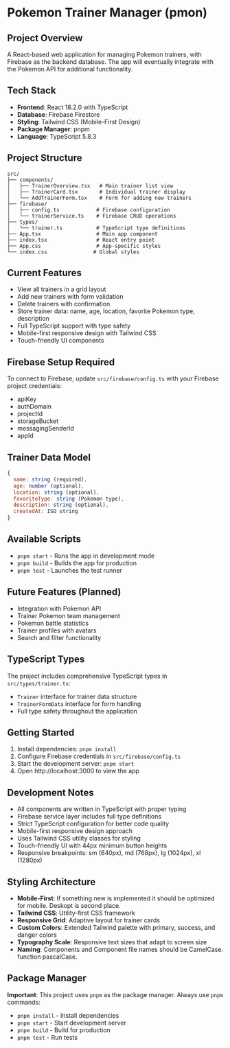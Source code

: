 # Pokemon Trainer Manager (pmon)

## Project Overview
A React-based web application for managing Pokemon trainers, with Firebase as the backend database. The app will eventually integrate with the Pokemon API for additional functionality.

## Tech Stack
- **Frontend**: React 18.2.0 with TypeScript
- **Database**: Firebase Firestore
- **Styling**: Tailwind CSS (Mobile-First Design)
- **Package Manager**: pnpm
- **Language**: TypeScript 5.8.3

## Project Structure
```
src/
├── components/
│   ├── TrainerOverview.tsx   # Main trainer list view
│   ├── TrainerCard.tsx       # Individual trainer display
│   └── AddTrainerForm.tsx    # Form for adding new trainers
├── firebase/
│   ├── config.ts            # Firebase configuration
│   └── trainerService.ts    # Firebase CRUD operations
├── types/
│   └── trainer.ts           # TypeScript type definitions
├── App.tsx                  # Main app component
├── index.tsx                # React entry point
├── App.css                  # App-specific styles
└── index.css               # Global styles
```

## Current Features
- View all trainers in a grid layout
- Add new trainers with form validation
- Delete trainers with confirmation
- Store trainer data: name, age, location, favorite Pokemon type, description
- Full TypeScript support with type safety
- Mobile-first responsive design with Tailwind CSS
- Touch-friendly UI components

## Firebase Setup Required
To connect to Firebase, update `src/firebase/config.ts` with your Firebase project credentials:
- apiKey
- authDomain
- projectId
- storageBucket
- messagingSenderId
- appId

## Trainer Data Model
```javascript
{
  name: string (required),
  age: number (optional),
  location: string (optional),
  favoriteType: string (Pokemon type),
  description: string (optional),
  createdAt: ISO string
}
```

## Available Scripts
- `pnpm start` - Runs the app in development mode
- `pnpm build` - Builds the app for production
- `pnpm test` - Launches the test runner

## Future Features (Planned)
- Integration with Pokemon API
- Trainer Pokemon team management
- Pokemon battle statistics
- Trainer profiles with avatars
- Search and filter functionality

## TypeScript Types
The project includes comprehensive TypeScript types in `src/types/trainer.ts`:
- `Trainer` interface for trainer data structure
- `TrainerFormData` interface for form handling
- Full type safety throughout the application

## Getting Started
1. Install dependencies: `pnpm install`
2. Configure Firebase credentials in `src/firebase/config.ts`
3. Start the development server: `pnpm start`
4. Open http://localhost:3000 to view the app

## Development Notes
- All components are written in TypeScript with proper typing
- Firebase service layer includes full type definitions
- Strict TypeScript configuration for better code quality
- Mobile-first responsive design approach
- Uses Tailwind CSS utility classes for styling
- Touch-friendly UI with 44px minimum button heights
- Responsive breakpoints: sm (640px), md (768px), lg (1024px), xl (1280px)

## Styling Architecture
- **Mobile-First**: If something new is implemented it should be optimized for mobile. Deskopt is second place.
- **Tailwind CSS**: Utility-first CSS framework
- **Responsive Grid**: Adaptive layout for trainer cards
- **Custom Colors**: Extended Tailwind palette with primary, success, and danger colors
- **Typography Scale**: Responsive text sizes that adapt to screen size
- **Naming**: Components and Component file names should be CamelCase. function pascalCase.

## Package Manager
**Important**: This project uses `pnpm` as the package manager. Always use `pnpm` commands:
- `pnpm install` - Install dependencies
- `pnpm start` - Start development server
- `pnpm build` - Build for production
- `pnpm test` - Run tests